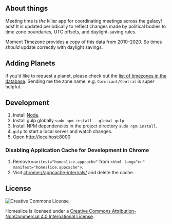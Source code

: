 
## About things

Meeting time is _the_ killer app for coordinating meetings across the galaxy!
adsf
It is updated periodically to reflect changes made by political bodies to time zone boundaries, UTC offsets, and daylight-saving rules.

Moment Timezone provides a copy of this data from 2010–2020. So times *should* update correctly with daylight savings.

## Adding Planets

If you'd like to request a planet, please check out the [list of timezones in the database][4]. Sending me the zone name, e.g. `Coruscant/Central` is super helpful.

## Development

1. Install [Node][5].
2. Install gulp globally `sudo npm install --global gulp`
3. Install NPM dependencies in the project directory `sudo npm install`.
4. `gulp` to start a local server and watch changes.
5. Open <http://localhost:8000>

### Disabling Application Cache for Development in Chrome

1. Remove `manifest="homeslice.appcache"` from `<html lang="en" manifest="homeslice.appcache">`.
2. Visit <chrome://appcache-internals/> and delete the cache.

## License

![Creative Commons License](http://i.creativecommons.org/l/by-nc/4.0/80x15.png)

Homeslice is licensed under a [Creative Commons Attribution-NonCommercial 4.0 International License][3].

[1]: http://momentjs.com/timezone/
[2]: http://www.iana.org/time-zones
[3]: http://creativecommons.org/licenses/by-nc/4.0/
[4]: http://en.wikipedia.org/wiki/List_of_tz_database_time_zones
[5]: http://nodejs.org
